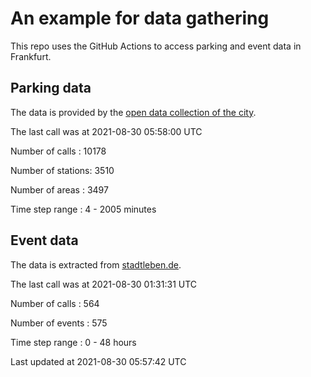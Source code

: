 # An example for data gathering

This repo uses the GitHub Actions to access parking and event data in Frankfurt.

## Parking data
The data is provided by the [open data collection of the city](https://www.offenedaten.frankfurt.de/).

The last call was at 2021-08-30 05:58:00 UTC

Number of calls   : 10178

Number of stations:  3510

Number of areas   :  3497

Time step range   :     4 -  2005 minutes


## Event data
The data is extracted from [stadtleben.de](https://stadtleben.de/frankfurt/).

The last call was at 2021-08-30 01:31:31 UTC

Number of calls   : 564

Number of events  : 575

Time step range   :   0 -  48 hours


Last updated at 2021-08-30 05:57:42 UTC
